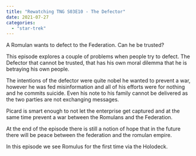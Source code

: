 ```yaml
---
title: "Rewatching TNG S03E10 - The Defector"
date: 2021-07-27
categories:
  - "star-trek"
---
```


A Romulan wants to defect to the Federation. Can he be trusted?

This episode explores a couple of problems when people try to defect. The Defector that cannot be trusted, that has his own moral dilemma that he is betraying his own people.

The intentions of the defector were quite nobel he wanted to prevent a war, however he was fed misinformation and all of his efforts were for nothing and he commits suicide. Even his note to his family cannot be delivered as the two parties are not exchanging messages.

Picard is smart enough to not let the enterprise get captured and at the same time prevent a war between the Romulans and the Federation.

At the end of the episode there is still a notion of hope that in the future there will be peace between the federation and the romulan empire.

In this episode we see Romulus for the first time via the Holodeck.
